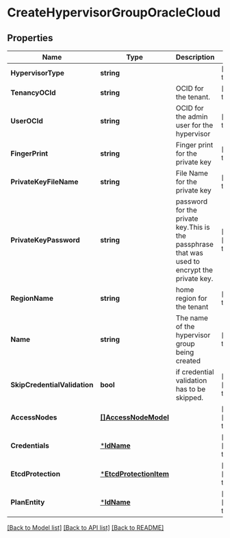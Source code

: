 # CreateHypervisorGroupOracleCloud

## Properties
Name | Type | Description | Notes
------------ | ------------- | ------------- | -------------
**HypervisorType** | **string** |  | [default to null]
**TenancyOCId** | **string** | OCID for the tenant. | [default to null]
**UserOCId** | **string** | OCID for the admin user for the hypervisor | [default to null]
**FingerPrint** | **string** | Finger print for the private key | [default to null]
**PrivateKeyFileName** | **string** | File Name for the private key | [default to null]
**PrivateKeyPassword** | **string** | password for the private key.This is the passphrase that was used to encrypt the private key. | [optional] [default to null]
**RegionName** | **string** | home region for the tenant | [default to null]
**Name** | **string** | The name of the hypervisor group being created | [default to null]
**SkipCredentialValidation** | **bool** | if credential validation has to be skipped. | [optional] [default to false]
**AccessNodes** | [**[]AccessNodeModel**](accessNodeModel.md) |  | [optional] [default to null]
**Credentials** | [***IdName**](IdName.md) |  | [optional] [default to null]
**EtcdProtection** | [***EtcdProtectionItem**](EtcdProtectionItem.md) |  | [optional] [default to null]
**PlanEntity** | [***IdName**](IdName.md) |  | [optional] [default to null]

[[Back to Model list]](../README.md#documentation-for-models) [[Back to API list]](../README.md#documentation-for-api-endpoints) [[Back to README]](../README.md)

